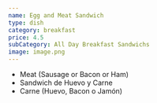 ```yaml
---
name: Egg and Meat Sandwich
type: dish
category: breakfast
price: 4.5
subCategory: All Day Breakfast Sandwichs
image: image.png
---
```


* Meat (Sausage or Bacon or Ham)
* Sandwich de Huevo y Carne
* Carne (Huevo, Bacon o Jamón)

